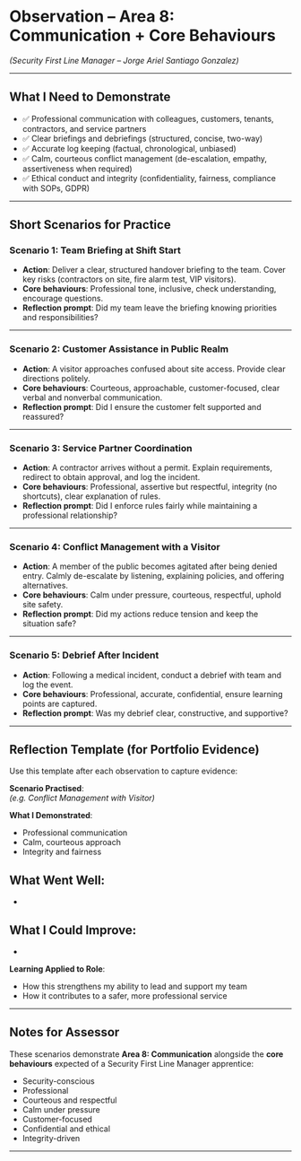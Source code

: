 # Observation – Area 8: Communication + Core Behaviours  
*(Security First Line Manager – Jorge Ariel Santiago Gonzalez)*  

---

## What I Need to Demonstrate  

- ✅ Professional communication with colleagues, customers, tenants, contractors, and service partners  
- ✅ Clear briefings and debriefings (structured, concise, two-way)  
- ✅ Accurate log keeping (factual, chronological, unbiased)  
- ✅ Calm, courteous conflict management (de-escalation, empathy, assertiveness when required)  
- ✅ Ethical conduct and integrity (confidentiality, fairness, compliance with SOPs, GDPR)  

---

## Short Scenarios for Practice  

### Scenario 1: Team Briefing at Shift Start  
- **Action**: Deliver a clear, structured handover briefing to the team. Cover key risks (contractors on site, fire alarm test, VIP visitors).  
- **Core behaviours**: Professional tone, inclusive, check understanding, encourage questions.  
- **Reflection prompt**: Did my team leave the briefing knowing priorities and responsibilities?  

---

### Scenario 2: Customer Assistance in Public Realm  
- **Action**: A visitor approaches confused about site access. Provide clear directions politely.  
- **Core behaviours**: Courteous, approachable, customer-focused, clear verbal and nonverbal communication.  
- **Reflection prompt**: Did I ensure the customer felt supported and reassured?  

---

### Scenario 3: Service Partner Coordination  
- **Action**: A contractor arrives without a permit. Explain requirements, redirect to obtain approval, and log the incident.  
- **Core behaviours**: Professional, assertive but respectful, integrity (no shortcuts), clear explanation of rules.  
- **Reflection prompt**: Did I enforce rules fairly while maintaining a professional relationship?  

---

### Scenario 4: Conflict Management with a Visitor  
- **Action**: A member of the public becomes agitated after being denied entry. Calmly de-escalate by listening, explaining policies, and offering alternatives.  
- **Core behaviours**: Calm under pressure, courteous, respectful, uphold site safety.  
- **Reflection prompt**: Did my actions reduce tension and keep the situation safe?  

---

### Scenario 5: Debrief After Incident  
- **Action**: Following a medical incident, conduct a debrief with team and log the event.  
- **Core behaviours**: Professional, accurate, confidential, ensure learning points are captured.  
- **Reflection prompt**: Was my debrief clear, constructive, and supportive?  

---

## Reflection Template (for Portfolio Evidence)  

Use this template after each observation to capture evidence:  

**Scenario Practised**:  
*(e.g. Conflict Management with Visitor)*  

**What I Demonstrated**:  
- Professional communication  
- Calm, courteous approach  
- Integrity and fairness  

**What Went Well**:  
-   
-   

**What I Could Improve**:  
-   
-   

**Learning Applied to Role**:  
- How this strengthens my ability to lead and support my team  
- How it contributes to a safer, more professional service  

---

## Notes for Assessor  
These scenarios demonstrate **Area 8: Communication** alongside the **core behaviours** expected of a Security First Line Manager apprentice:  
- Security-conscious  
- Professional  
- Courteous and respectful  
- Calm under pressure  
- Customer-focused  
- Confidential and ethical  
- Integrity-driven  

---
